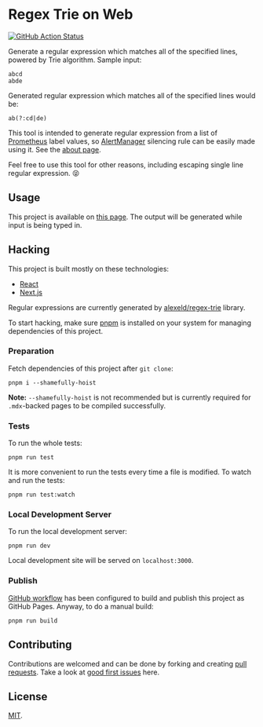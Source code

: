 # Regex Trie on Web

[![GitHub Action Status](https://github.com/danpintara/regex-trie-web/workflows/publish/badge.svg)](https://github.com/danpintara/regex-trie-web/actions?query=workflow%3Apublish)

Generate a regular expression which matches all of the specified lines, powered by Trie algorithm. Sample input:

```
abcd
abde
```

Generated regular expression which matches all of the specified lines would be:

```
ab(?:cd|de)
```

This tool is intended to generate regular expression from a list of [Prometheus](https://prometheus.io) label values, so [AlertManager](https://prometheus.io/docs/alerting/alertmanager) silencing rule can be easily made using it. See the [about page](https://danpintara.github.io/regex-trie-web/about).

Feel free to use this tool for other reasons, including escaping single line regular expression. :stuck_out_tongue_closed_eyes:

## Usage

This project is available on [this page](https://danpintara.github.io/regex-trie-web). The output will be generated while input is being typed in.

## Hacking

This project is built mostly on these technologies:

- [React](https://reactjs.org)
- [Next.js](https://nextjs.org)

Regular expressions are currently generated by [alexeld/regex-trie](https://github.com/alexeld/regex-trie) library.

To start hacking, make sure [pnpm](https://pnpm.js.org) is installed on your system for managing dependencies of this project.

### Preparation

Fetch dependencies of this project after `git clone`:

```
pnpm i --shamefully-hoist
```

**Note:** `--shamefully-hoist` is not recommended but is currently required for `.mdx`-backed pages to be compiled successfully.

### Tests

To run the whole tests:

```
pnpm run test
```

It is more convenient to run the tests every time a file is modified. To watch and run the tests:

```
pnpm run test:watch
```

### Local Development Server

To run the local development server:

```
pnpm run dev
```

Local development site will be served on `localhost:3000`.

### Publish

[GitHub workflow](.github/workflows/publish.yml) has been configured to build and publish this project as GitHub Pages. Anyway, to do a manual build:

```
pnpm run build
```

## Contributing

Contributions are welcomed and can be done by forking and creating [pull requests](https://github.com/danpintara/regex-trie-web/compare). Take a look at [good first issues](https://github.com/danpintara/regex-trie-web/issues?q=is%3Aissue+is%3Aopen+label%3A%22good+first+issue%22) here.

## License

[MIT](LICENSE).
